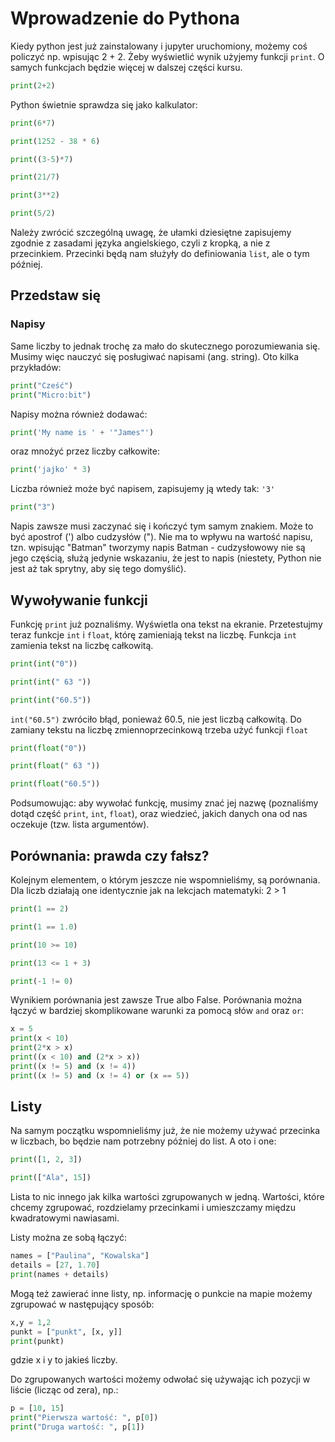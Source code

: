 # Wprowadzenie do Pythona

Kiedy python jest już zainstalowany i jupyter
uruchomiony, możemy coś policzyć np. wpisując 2 + 2. Żeby wyświetlić wynik
użyjemy funkcji `print`. O samych funkcjach będzie więcej w dalszej części
kursu.

```python
print(2+2)
```

Python świetnie sprawdza się jako kalkulator:

```python
print(6*7)
```

```python
print(1252 - 38 * 6)
```

```python
print((3-5)*7)
```

```python
print(21/7)
```

```python
print(3**2)
```

```python
print(5/2)
```

Należy zwrócić szczególną uwagę, że ułamki dziesiętne zapisujemy zgodnie z
zasadami języka angielskiego, czyli z kropką, a nie z przecinkiem. Przecinki
będą nam służyły do definiowania `list`, ale o tym później.

## Przedstaw się
### Napisy

Same liczby to jednak trochę za mało do skutecznego porozumiewania
się. Musimy więc nauczyć się posługiwać napisami (ang. string). Oto kilka
przykładów:

```python
print("Cześć")
print("Micro:bit")
```

Napisy można również dodawać:

```python
print('My name is ' + '"James"')
```

oraz mnożyć przez liczby całkowite:

```python
print('jajko' * 3)
```

Liczba również może być napisem, zapisujemy ją wtedy tak: `'3'`

```python
print("3")
```

Napis zawsze musi zaczynać się i kończyć tym samym znakiem. Może to być apostrof
(') albo cudzysłów ("). Nie ma to wpływu na wartość napisu, tzn. wpisując
"Batman" tworzymy napis Batman - cudzysłowowy nie są jego częścią, służą jedynie
wskazaniu, że jest to napis (niestety, Python nie jest aż tak sprytny, aby się
tego domyślić).

## Wywoływanie funkcji

Funkcję `print` już poznaliśmy. Wyświetla ona tekst na
ekranie. Przetestujmy teraz funkcje `int` i `float`, którę zamieniają tekst na
liczbę. Funkcja `int` zamienia tekst na liczbę całkowitą.

```python
print(int("0"))
```

```python
print(int(" 63 "))
```

```python
print(int("60.5"))
```

`int("60.5")` zwróciło błąd, ponieważ 60.5, nie jest liczbą całkowitą. Do
zamiany tekstu na liczbę zmiennoprzecinkową trzeba użyć funkcji `float`

```python
print(float("0"))
```

```python
print(float(" 63 "))
```

```python
print(float("60.5"))
```

Podsumowując: aby wywołać funkcję, musimy znać jej nazwę (poznaliśmy dotąd część
`print`, `int`, `float`), oraz wiedzieć, jakich danych ona od nas oczekuje (tzw.
lista argumentów).

## Porównania: prawda czy fałsz?

Kolejnym elementem, o
którym jeszcze nie wspomnieliśmy, są porównania. Dla liczb działają one
identycznie jak na lekcjach matematyki:
2 > 1

```python
print(1 == 2)
```

```python
print(1 == 1.0)
```

```python
print(10 >= 10)
```

```python
print(13 <= 1 + 3)
```

```python
print(-1 != 0)
```

Wynikiem porównania jest zawsze True albo False. Porównania można łączyć w
bardziej skomplikowane warunki za pomocą słów `and` oraz `or`:

```python
x = 5
print(x < 10)
print(2*x > x)
print((x < 10) and (2*x > x))
print((x != 5) and (x != 4))
print((x != 5) and (x != 4) or (x == 5))
```

## Listy

Na samym początku wspomnieliśmy już, że nie możemy używać przecinka w
liczbach, bo będzie nam potrzebny później do list. A oto i one:

```python
print([1, 2, 3])
```

```python
print(["Ala", 15])
```

Lista to nic innego jak kilka wartości zgrupowanych w jedną. Wartości, które
chcemy zgrupować, rozdzielamy przecinkami i umieszczamy międzu kwadratowymi
nawiasami.

Listy można ze sobą łączyć:

```python
names = ["Paulina", "Kowalska"]
details = [27, 1.70]
print(names + details)
```

Mogą też zawierać inne listy, np. informację o punkcie na mapie możemy zgrupować
w następujący sposób:

```python
x,y = 1,2
punkt = ["punkt", [x, y]]
print(punkt)
```

gdzie x i y to jakieś liczby.

Do zgrupowanych wartości możemy odwołać się
używając ich pozycji w liście (licząc od zera), np.:

```python
p = [10, 15]
print("Pierwsza wartość: ", p[0])
print("Druga wartość: ", p[1])
```

```python

```
